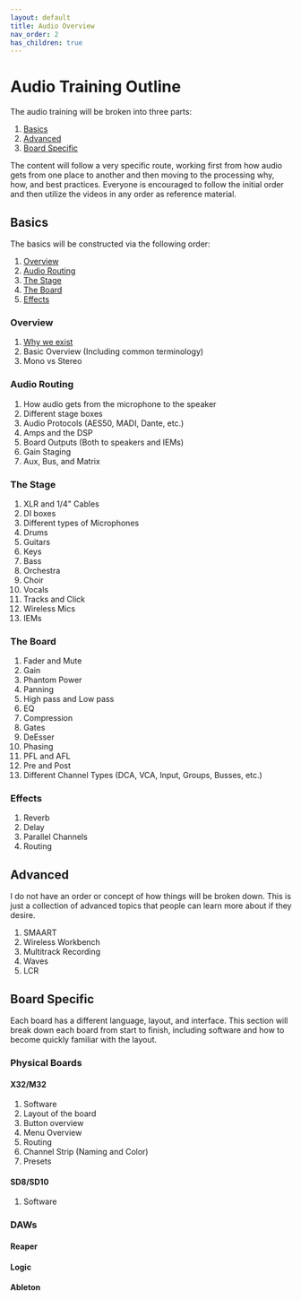 ```yaml
---
layout: default
title: Audio Overview
nav_order: 2
has_children: true
---
```


# Audio Training Outline

The audio training will be broken into three parts:

 1. [Basics](#Basics)
 2. [Advanced](#Advanced)
 3. [Board Specific](#Board-Specific)

The content will follow a very specific route, working first from how audio gets from one place to another and then moving to the processing why, how, and best practices. Everyone is encouraged to follow the initial order and then utilize the videos in any order as reference material.

## Basics

The basics will be constructed via the following order:

1. [Overview](#Overview)
2. [Audio Routing](#Audio-Routing)
3. [The Stage](#The-Stage)
4. [The Board](#The-Board)
5. [Effects](#Effects)

### Overview
  
1. [Why we exist](./Basics/Why-We-Exist.md)
2. Basic Overview (Including common terminology)
3. Mono vs Stereo

### Audio Routing
  
1. How audio gets from the microphone to the speaker
2. Different stage boxes
3. Audio Protocols (AES50, MADI, Dante, etc.)
4. Amps and the DSP
5. Board Outputs (Both to speakers and IEMs)
6. Gain Staging
7. Aux, Bus, and Matrix

### The Stage
  
1. XLR and 1/4" Cables
2. DI boxes
3. Different types of Microphones
4. Drums
5. Guitars
6. Keys
7. Bass
8. Orchestra
9. Choir
10. Vocals
11. Tracks and Click
12. Wireless Mics
13. IEMs

### The Board
  
1. Fader and Mute
2. Gain
3. Phantom Power
4. Panning
5. High pass and Low pass
6. EQ
7. Compression
8. Gates
9. DeEsser
10. Phasing
11. PFL and AFL
12. Pre and Post
13. Different Channel Types (DCA, VCA, Input, Groups, Busses, etc.)

### Effects
  
1. Reverb
2. Delay
3. Parallel Channels
4. Routing

## Advanced

I do not have an order or concept of how things will be broken down. This is just a collection of advanced topics that people can learn more about if they desire.

1. SMAART
2. Wireless Workbench
3. Multitrack Recording
4. Waves
5. LCR

## Board Specific

Each board has a different language, layout, and interface. This section will break down each board from start to finish, including software and how to become quickly familiar with the layout.

### Physical Boards

#### X32/M32

1. Software
2. Layout of the board
3. Button overview
4. Menu Overview
5. Routing
6. Channel Strip (Naming and Color)
7. Presets

#### SD8/SD10

1. Software

### DAWs

#### Reaper

#### Logic

#### Ableton
